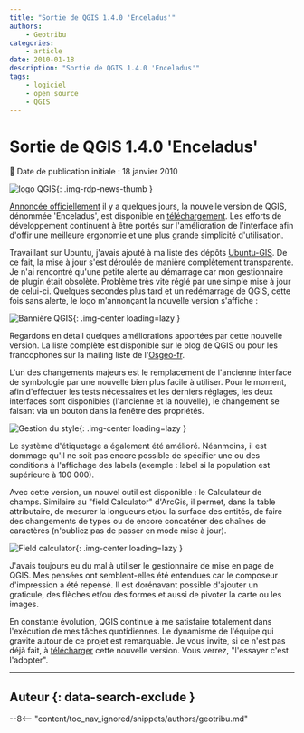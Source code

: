 ```yaml
---
title: "Sortie de QGIS 1.4.0 'Enceladus'"
authors:
    - Geotribu
categories:
    - article
date: 2010-01-18
description: "Sortie de QGIS 1.4.0 'Enceladus'"
tags:
    - logiciel
    - open source
    - QGIS
---
```


# Sortie de QGIS 1.4.0 'Enceladus'

:calendar: Date de publication initiale : 18 janvier 2010

![logo QGIS](https://cdn.geotribu.fr/img/logos-icones/logiciels_librairies/qgis.png "logo QGIS"){: .img-rdp-news-thumb }

[Annoncée officiellement](http://blog.qgis.org/node/142) il y a quelques jours, la nouvelle version de QGIS, dénommée 'Enceladus', est disponible en [téléchargement](http://download.qgis.org/). Les efforts de développement continuent à être portés sur l'amélioration de l'interface afin d'offir une meilleure ergonomie et une plus grande simplicité d'utilisation.

Travaillant sur Ubuntu, j'avais ajouté à ma liste des dépôts [Ubuntu-GIS](https://launchpad.net/~ubuntugis/+archive/ubuntugis-unstable). De ce fait, la mise à jour s'est déroulée de manière complètement transparente. Je n'ai rencontré qu'une petite alerte au démarrage car mon gestionnaire de plugin était obsolète. Problème très vite réglé par une simple mise à jour de celui-ci. Quelques secondes plus tard et un redémarrage de QGIS, cette fois sans alerte, le logo m'annonçant la nouvelle version s'affiche :

![Bannière QGIS](https://cdn.geotribu.fr/img/articles-blog-rdp/articles/2010/Capture.png "Bannière QGIS"){: .img-center loading=lazy }

Regardons en détail quelques améliorations apportées par cette nouvelle version. La liste complète est disponible sur le blog de QGIS ou pour les francophones sur la mailing liste de l'[Osgeo-fr](http://n2.nabble.com/Sortie-de-QGIS-1-4-td4285964.html#a4285964).

L'un des changements majeurs est le remplacement de l'ancienne interface de symbologie par une nouvelle bien plus facile à utiliser. Pour le moment, afin d'effectuer les tests nécessaires et les derniers réglages, les deux interfaces sont disponibles (l'ancienne et la nouvelle), le changement se faisant via un bouton dans la fenêtre des propriétés.

![Gestion du style](https://cdn.geotribu.fr/img/articles-blog-rdp/articles/2010/nouveaux_style_complete.png "Gestion du style"){: .img-center loading=lazy }

Le système d'étiquetage a également été amélioré. Néanmoins, il est dommage qu'il ne soit pas encore possible de spécifier une ou des conditions à l'affichage des labels (exemple : label si la population est supérieure à 100 000).

Avec cette version, un nouvel outil est disponible : le Calculateur de champs. Similaire au "field Calculator" d'ArcGis, il permet, dans la table attributaire, de mesurer la longueurs et/ou la surface des entités, de faire des changements de types ou de encore concaténer des chaînes de caractères (n'oubliez pas de passer en mode mise à jour).

![Field calculator](https://cdn.geotribu.fr/img/articles-blog-rdp/articles/2010/field_calculator.png "Field calculator"){: .img-center loading=lazy }

J'avais toujours eu du mal à utiliser le gestionnaire de mise en page de QGIS. Mes pensées ont semblent-elles été entendues car le composeur d'impression a été repensé. Il est dorénavant possible d'ajouter un graticule, des flèches et/ou des formes et aussi de pivoter la carte ou les images.

En constante évolution, QGIS continue à me satisfaire totalement dans l'exécution de mes tâches quotidiennes. Le dynamisme de l'équipe qui gravite autour de ce projet est remarquable. Je vous invite, si ce n'est pas déjà fait, à [télécharger](http://download.qgis.org/) cette nouvelle version. Vous verrez, "l'essayer c'est l'adopter".

----

## Auteur {: data-search-exclude }

--8<-- "content/toc_nav_ignored/snippets/authors/geotribu.md"
